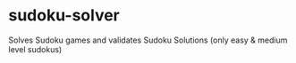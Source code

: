 # sudoku-solver
Solves Sudoku games and validates Sudoku Solutions (only easy &amp; medium level sudokus)
